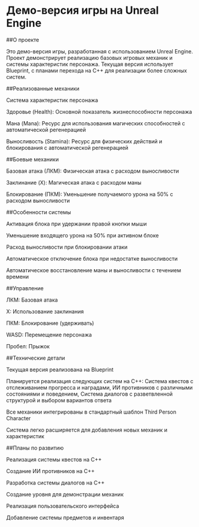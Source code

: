 # Демо-версия игры на Unreal Engine

##О проекте

Это демо-версия игры, разработанная с использованием Unreal Engine. Проект демонстрирует реализацию базовых игровых механик и системы характеристик персонажа. Текущая версия использует Blueprint, с планами перехода на C++ для реализации более сложных систем.

##Реализованные механики

Система характеристик персонажа

Здоровье (Health): Основной показатель жизнеспособности персонажа

Мана (Mana): Ресурс для использования магических способностей с автоматической регенерацией

Выносливость (Stamina): Ресурс для физических действий и блокирования с автоматической регенерацией

##Боевые механики

Базовая атака (ЛКМ): Физическая атака с расходом выносливости

Заклинание (X): Магическая атака с расходом маны

Блокирование (ПКМ): Уменьшение получаемого урона на 50% с расходом выносливости

##Особенности системы

Активация блока при удержании правой кнопки мыши

Уменьшение входящего урона на 50% при активном блоке

Расход выносливости при блокировании атаки

Автоматическое отключение блока при недостатке выносливости

Автоматическое восстановление маны и выносливости с течением времени

##Управление

ЛКМ: Базовая атака

X: Использование заклинания

ПКМ: Блокирование (удерживать)

WASD: Перемещение персонажа

Пробел: Прыжок

##Технические детали

Текущая версия реализована на Blueprint

Планируется реализация следующих систем на C++: Система квестов с отслеживанием прогресса и наградами, ИИ противников с различными состояниями и поведением, Система диалогов с разветвленной структурой и выбором вариантов ответа


Все механики интегрированы в стандартный шаблон Third Person Character

Система легко расширяется для добавления новых механик и характеристик

##Планы по развитию

Реализация системы квестов на C++

Создание ИИ противников на C++

Разработка системы диалогов на C++

Создание уровня для демонстрации механик

Реализация пользовательского интерфейса

Добавление системы предметов и инвентаря
